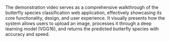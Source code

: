The demonstration video serves as a comprehensive walkthrough of the butterfly species classification web application, effectively showcasing its core functionality, design, and user experience.
It visually presents how the system allows users to upload an image, processes it through a deep learning model (VGG16), and returns the predicted butterfly species with accuracy and speed.
